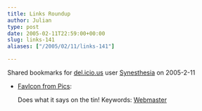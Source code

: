 ```yaml
---
title: Links Roundup
author: Julian
type: post
date: 2005-02-11T22:59:00+00:00
slug: links-141 
aliases: ["/2005/02/11/links-141"]

---
```

Shared bookmarks for [del.icio.us][1] user  [Synesthesia][2] on 2005-2-11

  * [FavIcon from Pics][3]:
  
    Does what it says on the tin! Keywords: [Webmaster][4]

 [1]: https://del.icio.us/
 [2]: https://del.icio.us/synesthesia
 [3]: https://www.html-kit.com/e/favicon.cgi "https://www.html-kit.com/e/favicon.cgi"
 [4]: https://del.icio.us/synesthesia/Webmaster